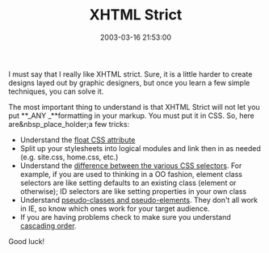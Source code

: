 ﻿---
layout: post
title: "XHTML Strict"
comments: false
date: 2003-03-16 21:53:00
updated: 2004-05-05 14:45:00
categories:
 - Technology
subtext-id: 5b622acb-3337-4353-bcd4-05f75b9e05b0
alias: /blog/XHTML-Strict.aspx
---


I must say that I really like XHTML strict. Sure, it is a little harder to create designs layed out by graphic designers, but once you learn a few simple techniques, you can solve it.

The most important thing to understand is that XHTML Strict will not let you put **_ANY _**formatting in your markup. You must put it in CSS. So, here are&nbsp_place_holder;a few tricks:

  * Understand the [float CSS attribute](http://www.htmlhelp.com/reference/css/box/float.html)
  * Split up your stylesheets into logical modules and link then in as needed (e.g. site.css, home.css, etc.) 
  * Understand the [difference between the various CSS selectors](http://www.htmlhelp.com/reference/css/structure.html#syntax). For example, if you are used to thinking in a OO fashion, element class selectors are like setting defaults to an existing class (element or otherwise); ID selectors are like setting properties in your own class 
  * Understand [pseudo-classes and pseudo-elements](http://www.htmlhelp.com/reference/css/structure.html#pseudo). They don't all work in IE, so know which ones work for your target audience. 
  * If you are having problems check to make sure you understand [cascading order](http://www.htmlhelp.com/reference/css/structure.html#cascade).

Good luck!
